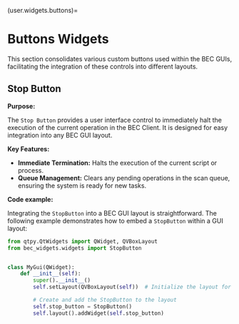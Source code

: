 (user.widgets.buttons)=

# Buttons Widgets

This section consolidates various custom buttons used within the BEC GUIs, facilitating the integration of these
controls into different layouts.

## Stop Button

**Purpose:**

The `Stop Button` provides a user interface control to immediately halt the execution of the current operation in the
BEC Client. It is designed for easy integration into any BEC GUI layout.

**Key Features:**

- **Immediate Termination:** Halts the execution of the current script or process.
- **Queue Management:** Clears any pending operations in the scan queue, ensuring the system is ready for new tasks.

**Code example:**

Integrating the `StopButton` into a BEC GUI layout is straightforward. The following example demonstrates how to embed
a `StopButton` within a GUI layout:

```python
from qtpy.QtWidgets import QWidget, QVBoxLayout
from bec_widgets.widgets import StopButton


class MyGui(QWidget):
    def __init__(self):
        super().__init__()
        self.setLayout(QVBoxLayout(self))  # Initialize the layout for the widget

        # Create and add the StopButton to the layout
        self.stop_button = StopButton()
        self.layout().addWidget(self.stop_button)
```